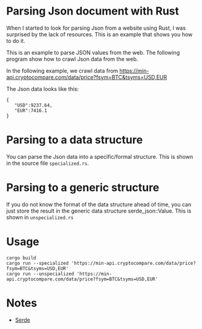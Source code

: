 # Parsing Json document with Rust

When I started to look for parsing Json from a website
using Rust, I was surprised by the lack of resources.
This is an example that shows you how to do it.

This is an example to parse JSON values from the web.
The following program show how to crawl
Json data from the web.

In the following example, we crawl data from https://min-api.cryptocompare.com/data/price?fsym=BTC&tsyms=USD,EUR

The Json data looks like this:
```
{
   "USD":9237.64,
   "EUR":7416.1
}
```

# Parsing to a data structure
You can parse the Json data into a specific/formal
structure. This is shown in the source file
```specialized.rs```.

# Parsing to a generic structure
If you do not know the format of the data
structure ahead of time, you can just store
the result in the generic data structure serde_json::Value.
This is shown in ```unspecialized.rs```

# Usage
```
cargo build
cargo run --specialized 'https://min-api.cryptocompare.com/data/price?fsym=BTC&tsyms=USD,EUR'
cargo run --unspecialized 'https://min-api.cryptocompare.com/data/price?fsym=BTC&tsyms=USD,EUR'
```

# Notes
* [Serde](https://serde.rs/)
